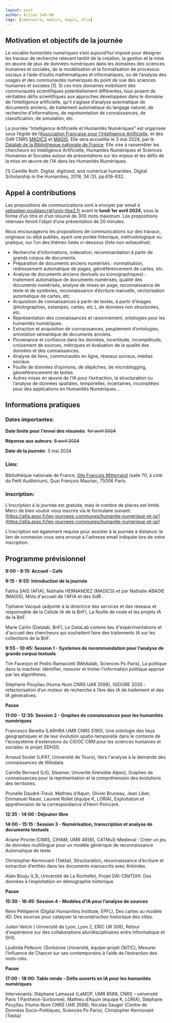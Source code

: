 ```yaml
---
layout: post
author: Action SaD-HN
tags: [séminaire, madics, magis, afia]
---
```



## Motivation et objectifs de la journée

Le vocable *humanités numériques* s’est aujourd’hui imposé pour désigner les travaux de recherche relevant tantôt de la création, la gestion et la mise en œuvre de jeux de données numériques dans les domaines des sciences humaines et sociales, de la modélisation et la formalisation de processus sociaux à l’aide d’outils mathématiques et informatiques, ou de l’analyse des usages et des communautés numériques du point de vue des sciences humaines et sociales [1]. Si ces trois domaines mobilisent des communautés scientifiques potentiellement différentes, tous posent de véritables défis scientifiques aux approches développées dans le domaine de l’intelligence artificielle, qu’il s’agisse d’analyse automatique de documents anciens, de traitement automatique du langage naturel, de recherche d’informations, de représentation de connaissances, de classification, de simulation, etc. 

La journée  “Intelligence Artificielle et Humanités Numériques” est organisée sous l’égide de l’[Association Française pour l’Intelligence Artificielle](https://afia.asso.fr/), et des GdR CNRS [MADICS](https://www.madics.fr/) et [MAGIS](https://gdr-magis.cnrs.fr/). Elle sera accueillie le 3 mai 2024, par le [Datalab de la Bibliothèque nationale de France](https://www.bnf.fr/fr/bnf-datalab). Elle vise à rassembler les chercheurs en Intelligence Artificielle, Humanités Numériques et Sciences Humaines et Sociales autour de présentations sur les enjeux et les défis de la mise en œuvre de l’IA dans les Humanités Numériques.

[1] Camille Roth. Digital, digitized, and numerical humanities. Digital Scholarship in the Humanities, 2019, 34 (3), pp.616-632.

## Appel à contributions
Les propositions de communications sont à envoyer par email à [sebastien.poublanc{at}univ-tlse2.fr](sebastien.poublanc@univ-tlse2.fr) avant le **lundi 1er avril 2024**, sous la forme d’un titre et d’un résumé de 300 mots maximum. Les propositions retenues feront l’objet d’une présentation de 20 minutes.

Nous encourageons les propositions de communications sur des travaux, originaux ou déjà publiés, ayant une portée théorique, méthodologique ou pratique, sur l’un des thèmes listés ci-dessous (liste non exhaustive):
* Recherche d’informations, indexation, recommandation à partir de grands corpus de documents.
* Préparation de documents anciens numérisés : normalisation, redressement automatique de pages, géoréférencement de cartes, etc.
* Analyse de documents anciens (textuels ou iconographiques) : traitement automatique de documents numérisés, qualité des documents numérisés, analyse de mises en page, reconnaissance de texte et de symboles, reconnaissance d’écriture manuelle, vectorisation automatique de cartes, etc.
* Acquisition de connaissances à partir de textes, à partir d’images (photographies, estampes, cartes, etc.), de données non structurées, etc.
* Représentation des connaissances et raisonnement, ontologies pour les humanités numériques. 
* Extraction et acquisition de connaissances, peuplement d’ontologies, annotation sémantique de documents anciens.
* Provenance et confiance dans les données, incertitude, incomplétude, croisement de sources, métriques et évaluation de la qualité des données et des connaissances.
* Analyse de liens, communautés en ligne, réseaux sociaux, médias sociaux.
* Fouille de données d’opinions, de dépêches, de microblogging, géoréférencement de textes.
* Autres mises en œuvre de l’IA pour l’extraction, la structuration ou l’analyse de données spatiales, temporelles, incertaines, incomplètes pour des applications en Humanités Numériques…

## Informations pratiques

### Dates importantes:

**Date limite pour l'envoi des résumés:** ~~1er avril 2024~~

**Réponse aux auteurs:** ~~8 avril 2024~~

**Date de la journée:** 3 mai 2024

### Lieu:
Bibliothèque nationale de France, [Site François Mitterrand](https://www.bnf.fr/fr/francois-mitterrand) (salle 70, à coté du Petit Auditorium), Quai François Mauriac, 75006 Paris.

### Inscription:
L'inscription à la journée est gratuite, mais le nombre de places est limité. Merci de bien vouloir vous inscrire via le formulaire suivant: [https://afia.asso.fr/les-journees-communes/humanite-numerique-et-ia/](https://afia.asso.fr/les-journees-communes/humanite-numerique-et-ia/)

L'inscription est également requise pour assister à la journée à distance: le lien de connexion vous sera envoyé à l'adresse email indiquée lors de votre inscription.

## Programme prévisionnel

**9:00 - 9:15: Accueil - Café**

**9:15 - 9:55: Introduction de la journée**

Fatiha SAIS (AFIA), Nathalie HERNANDEZ (MADICS) et par Nathalie ABADIE (MAGIS), Mots d'accueil de l'AFIA et des GdR .

Tiphaine Vacqué (adjointe à la directrice des services et des réseaux et responsable de la Cellule IA de la BnF), La feuille de route et les projets IA de la BnF.

Marie Carlin (Datalab, BnF), Le DataLab comme lieu d'expérimentations et d'accueil des chercheurs qui souhaitent faire des traitements IA sur les collections de la BnF.

**9:55 - 10:45: Session 1 - Systèmes de recommandation pour l’analyse de grands corpus textuels**

Tim Faverjon et Pedro Ramaciotti (Médialab, Sciences Po Paris), La politique dans la machine: identifier, mesurer et limiter l’information politique apprise par les algorithmes.

Stéphane Pouyllau (Huma-Num CNRS UAR 3598), ISIDORE 2030 : refactorisation d’un moteur de recherche à l’ère des IA de traitement et des IA génératives.


**Pause**


**11:00 - 12:35: Session 2 - Graphes de connaissances pour les humanités numériques**

Francesco Beretta (LARHRA UMR CNRS 5190), Une ontologie des lieux géographiques et de leur évolution spatio-temporelle dans le contexte de l'écosystème d'extensions du CIDOC CRM pour les sciences humaines et sociales: le projet SDHSS.

Arnaud Soulet (LIFAT, Université de Tours), Vers l'analyse à la demande des connaissances de Wikidata.

Camille Bernard (LIG, Steamer, Univerité Grenoble Alpes), Graphes de connaissances pour la représentation et la compréhension des évolutions des territoires.

Prunelle Daudré-Treuil, Mathieu d'Aquin, Olivier Bruneau, Jean Liber, Emmanuel Nauer, Laurent Rollet (équipe K, LORIA), Exploitation et appréhension de la correspondance d’Henri Poincaré.


**12:35 - 14:00 : Déjeuner libre**


**14:00 - 15:15 : Session 3 - Numérisation, transcription et analyse de documents textuels**

Ariane Pinche (CNRS, CIHAM, UMR 4856), CATMuS-Medieval : Créer un jeu de données multilingue pour un modèle générique de reconnaissance Automatique de texte

Christopher Kermovant (Teklia), Structuration, reconnaissance d’écriture et extraction d’entités dans les documents manuscrits avec Arkindex.

Alain Bouju (L3i, Université de La Rochelle), Projet DAI-CRéTDHI. Des données à l’exploitation en démographie historique.


**Pause**


**15:30 - 16:45: Session 4 - Modèles d’IA pour l’analyse de sources**

Rémi Petitpierre (Digital Humanities Institute, EPFL), Des cartes au modèle 4D. Des sources pour catalyser la reconstruction historique des villes.

Julien Velcin ( Université de Lyon, Lyon 2, ERIC UR 308), Retour d'expérience sur des collaborations pluridisciplinaires entre Informatique et SHS.

Ljudmila Petkovic (Sorbonne Université, équipe-projet ObTIC), Mesurer l’influence de Charcot sur ses contemporains à l’aide de l’extraction des mots-clés.


**Pause**


**17:00 - 18:00: Table ronde - Défis ouverts en IA pour les humanités numériques**

Intervenants: Stéphane Lamassé (LaMOP, UMR 8589, CNRS – université Paris 1 Panthéon-Sorbonne), Mathieu d’Aquin (équipe K, LORIA), Stéphane Pouyllau (Huma-Num CNRS UAR 3598), Nicolas Sauger (Centre de Données Socio-Politiques, Sciences Po Paris), Christopher Kermovant (Teklia)

